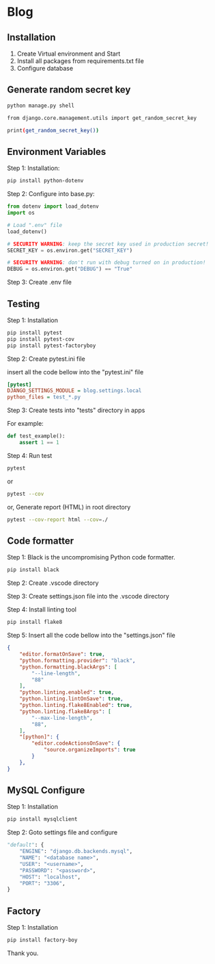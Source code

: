 # Blog

## Installation

1. Create Virtual environment and Start
2. Install all packages from requirements.txt file
3. Configure database

## Generate random secret key

```bash
python manage.py shell

from django.core.management.utils import get_random_secret_key

print(get_random_secret_key())
```

## Environment Variables

Step 1: Installation:

```bash
pip install python-dotenv
```

Step 2: Configure into base.py:

```python
from dotenv import load_dotenv
import os

# Load ".env" file
load_dotenv()

# SECURITY WARNING: keep the secret key used in production secret!
SECRET_KEY = os.environ.get("SECRET_KEY")

# SECURITY WARNING: don't run with debug turned on in production!
DEBUG = os.environ.get("DEBUG") == "True"
```

Step 3: Create .env file

## Testing

Step 1: Installation

```bash
pip install pytest
pip install pytest-cov
pip install pytest-factoryboy
```

Step 2: Create pytest.ini file

insert all the code bellow into the "pytest.ini" file

```ini
[pytest]
DJANGO_SETTINGS_MODULE = blog.settings.local
python_files = test_*.py
```

Step 3: Create tests into "tests" directory in apps

For example:

```py
def test_example():
    assert 1 == 1
```

Step 4: Run test

```bash
pytest
```

or

```bash
pytest --cov
```

or, Generate report (HTML) in root directory

```bash
pytest --cov-report html --cov=./
```

## Code formatter

Step 1: Black is the uncompromising Python code formatter.

```bash
pip install black
```

Step 2: Create .vscode directory

Step 3: Create settings.json file into the .vscode directory

Step 4: Install linting tool

```bash
pip install flake8
```

Step 5: Insert all the code bellow into the "settings.json" file

```json
{
    "editor.formatOnSave": true,
    "python.formatting.provider": "black",
    "python.formatting.blackArgs": [
        "--line-length",
        "88"
    ],
    "python.linting.enabled": true,
    "python.linting.lintOnSave": true,
    "python.linting.flake8Enabled": true,
    "python.linting.flake8Args": [
        "--max-line-length",
        "88",
    ],
    "[python]": {
        "editor.codeActionsOnSave": {
            "source.organizeImports": true
        }
    },
}
```

## MySQL Configure

Step 1: Installation

```bash
pip install mysqlclient
```

Step 2: Goto settings file and configure

```py
"default": {
    "ENGINE": "django.db.backends.mysql",
    "NAME": "<database name>",
    "USER": "<username>",
    "PASSWORD": "<password>",
    "HOST": "localhost",
    "PORT": "3306",
}
```

## Factory

Step 1: Installation

```bash
pip install factory-boy

```

Thank you.
